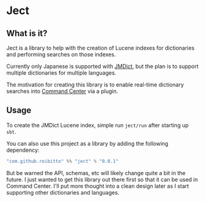 # Ject

## What is it?

Ject is a library to help with the creation of Lucene indexes for dictionaries and performing searches on those indexes.

Currently only Japanese is supported with [JMDict](http://www.edrdg.org/jmdict/edict_doc.html), but the plan is to support multiple dictionaries for multiple languages.

The motivation for creating this library is to enable real-time dictionary searches into [Command Center](https://github.com/reibitto/command-center) via a plugin.

## Usage

To create the JMDict Lucene index, simple run `ject/run` after starting up `sbt`.

You can also use this project as a library by adding the following dependency:

```scala
"com.github.reibitto" %% "ject" % "0.0.1"
```

But be warned the API, schemas, etc will likely change quite a bit in the future. I just wanted to get this library
out there first so that it can be used in Command Center. I'll put more thought into a clean design later as I start
supporting other dictionaries and languages.